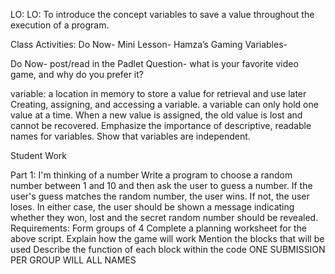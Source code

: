 LO: LO: To introduce the concept variables to save a value throughout the execution of a program.

Class Activities:
Do Now- 
Mini Lesson- Hamza’s Gaming
Variables- 

Do Now- post/read in the Padlet
Question- what is your favorite video game, and why do you prefer it?

variable: a location in memory to store a value for retrieval and use later
Creating, assigning, and accessing a variable.
a variable can only hold one value at a time.
When a new value is assigned, the old value is lost and cannot be recovered.
Emphasize the importance of descriptive, readable names for variables.
Show that variables are independent.

Student Work

Part 1: I'm thinking of a number
Write a program to choose a random number between 1 and 10 and then ask the user to guess a number. If the user's guess matches the random number, the user wins. 
If not, the user loses. In either case, the user should be shown a message indicating whether they won, lost and the secret random number should be revealed.
Requirements:
Form groups of 4
Complete a planning worksheet for the above script.
Explain how the game will work
Mention the blocks that will be used 
Describe the function of each block within the code
ONE SUBMISSION PER GROUP WILL ALL NAMES




